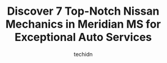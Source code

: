 ---
layout: ampstory
image: https://images.unsplash.com/photo-1576933694662-fd6790fe98e9?ixlib=rb-4.0.3&ixid=MnwxMjA3fDB8MHxwaG90by1wYWdlfHx8fGVufDB8fHx8&auto=format&fit=crop&w=640&h=853&q=80
author: techidn
featured: false
description: Experience the excellence of automotive service by visiting the 7 best Nissan Mechanic in Meridian MS, USA. With their expertise, attention to detail, and commitment to customer satisfaction
title: Discover 7 Top-Notch Nissan Mechanics in Meridian MS for Exceptional Auto Services
cover:
   title: Discover 7 Top-Notch Nissan Mechanics in Meridian MS for Exceptional Auto Services
   subtitle: Rickpate
   background: https://images.unsplash.com/photo-1576933694662-fd6790fe98e9?ixlib=rb-4.0.3&ixid=MnwxMjA3fDB8MHxwaG90by1wYWdlfHx8fGVufDB8fHx8&auto=format&fit=crop&w=640&h=853&q=80

pages: 
 - layout: thirds
   top: <h1>#1 Goodyear Auto Service</h1>
   bottom: "<p>We were traveling and had an issues with our front tires.  We took it to the Goodyear in Meridian.  Jason explained everything very well and they were able to get us in a</p>"
   background: https://www.knot35.com/toplist/wp-content/uploads/2023/06/best-nissan-mechanic-1-in-meridian-ms-1685840666.jpeg
   backgroundblur: true
 - layout: thirds
   top: <h1>#2 Mikes Auto Repair</h1>
   bottom: "<p>2727 MS-39 North, Meridian, MS 39301, United States</p>"
   background: https://www.knot35.com/toplist/wp-content/uploads/2023/06/best-nissan-mechanic-2-in-meridian-ms-1685840666.jpeg
   cta:
      link: https://www.knot35.com/toplist/discover-7-top-notch-nissan-mechanics-in-meridian-ms-for-exceptional-auto-services/
      text: Discover 7 Top-Notch Nissan Mechanics in Meridian MS for Exceptional Auto Services
 - layout: thirds
   top: <h1>#3 Knights Tire Towing & Auto Service</h1>
   bottom: "<p>131 MS-19, Meridian, MS 39307, United States</p>"
   background: https://www.knot35.com/toplist/wp-content/uploads/2023/06/best-nissan-mechanic-3-in-meridian-ms-1685840667.png
   cta:
      link: https://www.knot35.com/toplist/discover-7-top-notch-nissan-mechanics-in-meridian-ms-for-exceptional-auto-services/
      text: Discover 7 Top-Notch Nissan Mechanics in Meridian MS for Exceptional Auto Services
 - layout: thirds
   top: <h1>#4 Import Tech Service & Repair</h1>
   bottom: "<p>1013 Front St, Meridian, MS 39301, United States</p>"
   background: https://images.unsplash.com/photo-1618005182384-a83a8bd57fbe?ixlib=rb-4.0.3&ixid=MnwxMjA3fDB8MHxwaG90by1wYWdlfHx8fGVufDB8fHx8&auto=format&fit=crop&w=640&h=853&q=80
   cta:
      link: https://www.knot35.com/toplist/discover-7-top-notch-nissan-mechanics-in-meridian-ms-for-exceptional-auto-services/
      text: Discover 7 Top-Notch Nissan Mechanics in Meridian MS for Exceptional Auto Services
 - layout: thirds
   top: <h1>#5 Dees Automotive</h1>
   bottom: "<p>5024 Poplar Springs Dr, Meridian, MS 39305, United States</p>"
   background: https://images.unsplash.com/photo-1536745287225-21d689278fd1?ixlib=rb-4.0.3&ixid=MnwxMjA3fDB8MHxwaG90by1wYWdlfHx8fGVufDB8fHx8&auto=format&fit=crop&w=640&h=853&q=80
   cta:
      link: https://www.knot35.com/toplist/discover-7-top-notch-nissan-mechanics-in-meridian-ms-for-exceptional-auto-services/
      text: Discover 7 Top-Notch Nissan Mechanics in Meridian MS for Exceptional Auto Services
 - layout: thirds
   top: <h1>#6 Thompson Auto Repair</h1>
   bottom: "<p>1001 15th St, Meridian, MS 39301, United States</p>"
   background: https://images.unsplash.com/photo-1567095761054-7a02e69e5c43?ixlib=rb-4.0.3&ixid=MnwxMjA3fDB8MHxwaG90by1wYWdlfHx8fGVufDB8fHx8&auto=format&fit=crop&w=640&h=853&q=80
   cta:
      link: https://www.knot35.com/toplist/discover-7-top-notch-nissan-mechanics-in-meridian-ms-for-exceptional-auto-services/
      text: Discover 7 Top-Notch Nissan Mechanics in Meridian MS for Exceptional Auto Services
 - layout: thirds
   top: <h1>#7 Auto Pro Shop</h1>
   bottom: "<p>502 34th Ave, Meridian, MS 39307, United States</p>"
   background: https://images.unsplash.com/photo-1574169208507-84376144848b?ixlib=rb-4.0.3&ixid=MnwxMjA3fDB8MHxwaG90by1wYWdlfHx8fGVufDB8fHx8&auto=format&fit=crop&w=640&h=853&q=80
   cta:
      link: https://www.knot35.com/toplist/discover-7-top-notch-nissan-mechanics-in-meridian-ms-for-exceptional-auto-services/
      text: Discover 7 Top-Notch Nissan Mechanics in Meridian MS for Exceptional Auto Services
 - layout: thirds
   middle: Continue reading...
   background: https://images.unsplash.com/photo-1524169358666-79f22534bc6e?ixlib=rb-4.0.3&ixid=MnwxMjA3fDB8MHxwaG90by1wYWdlfHx8fGVufDB8fHx8&auto=format&fit=crop&w=640&h=853&q=80
   cta:
      link: https://www.knot35.com/toplist/discover-7-top-notch-nissan-mechanics-in-meridian-ms-for-exceptional-auto-services/
      text: Discover 7 Top-Notch Nissan Mechanics in Meridian MS for Exceptional Auto Services
      
---